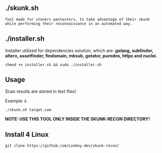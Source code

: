 ## ./skunk.sh

    Tool made for stoners pentesters, to take advantage of their skunk while performing their reconnaissance in an automated way.
    
## ./installer.sh

Installer utilized for dependencies solution, which are: **golang, subfinder, alterx, assetfinder, findomain, mksub, gotator, puredns, httpx and nuclei.**

    chmod +x installer.sh && sudo ./installer.sh
    
## Usage

Scan results are stored in text files!

Example ↓

    ./skunk.sh target.com

**NOTE: USE THIS TOOL ONLY INSIDE THE SKUNK-RECON DIRECTORY!**

## Install 4 Linux
    git clone https://github.com/Lookey-dev/skunk-recon/
